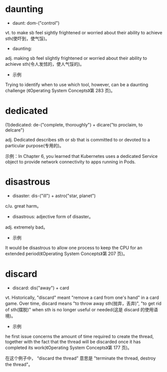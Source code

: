 # daunting

- daunt: dom-("control")

vt. to make sb feel sightly frightened or worried about their ability to achieve sth(使吓到，使气馁)。

- daunting: 

adj. making sb feel slightly frightened or worried about their ability  to achieve sth(令人发怵的，使人气馁的)。

- 示例

Trying to identify when to use which tool, however, can be a daunting challenge (《Operating System Concepts》第 283 页)。

# dedicated

(1)dedicated: de-("complete, thoroughly") + dicare("to proclaim, to delcare")

adj. Dedicated describes sth or sb that is committed to or devoted to a particular purpose(专用的)。

示例：In Chapter 6, you learned that Kubernetes uses a dedicated Service object to provide network connectivity to apps running in Pods.

# disastrous

- disaster: dis-("ill") + astro("star, planet")

c/u. great harm。

- disastrous: adjective form of disaster。

adj. extremely bad。

- 示例

It would be disastrous to allow one process to keep the CPU for an extended period(《Operating System Concepts》第 207 页)。

# discard

-  discard: dis("away") + card

vt. Historically, "discard" meant "remove a card from one's hand" in a card game. Over time, discard means "to throw away sth(抛弃，丢弃)", "to get rid of sth(摆脱)" when sth is no longer useful or needed(这是 discard 的使用语境)。

- 示例

he first issue concerns the amount of time required to create the thread, together with the fact that the thread will be discarded once it has completed its work(《Operating System Concepts》第 177 页)。

在这个例子中， “discard the thread” 意思是 "terminate the thread, destroy the thread"。